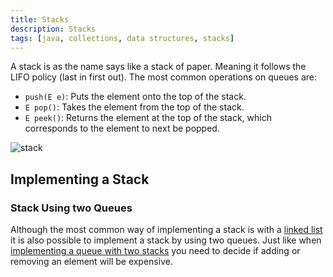 ```yaml
---
title: Stacks
description: Stacks
tags: [java, collections, data structures, stacks]
---
```


A stack is as the name says like a stack of paper. Meaning it follows the LIFO policy (last in first out). The most common operations on queues are:

- `push(E e)`: Puts the element onto the top of the stack.
- `E pop()`: Takes the element from the top of the stack.
- `E peek()`: Returns the element at the top of the stack, which corresponds to the element to next be popped.

![stack](/img/programming/stack.png)

## Implementing a Stack

### Stack Using two Queues

Although the most common way of implementing a stack is with a [linked list](./linkedLists) it is also possible to implement a stack by using two queues. Just like when [implementing a queue with two stacks](./queues#queue-using-two-stacks) you need to decide if adding or removing an element will be expensive.
